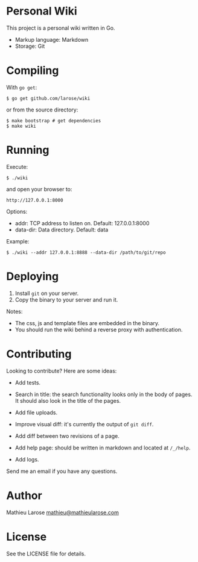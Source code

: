 # Personal Wiki

This project is a personal wiki written in Go.

- Markup language: Markdown
- Storage: Git


# Compiling

With `go get`:

`$ go get github.com/larose/wiki`

or from the source directory:

```
$ make bootstrap # get dependencies
$ make wiki
```


# Running

Execute:

`$ ./wiki`

and open your browser to:

`http://127.0.0.1:8000`

Options:

- addr: TCP address to listen on. Default: 127.0.0.1:8000
- data-dir: Data directory. Default: data

Example:

`$ ./wiki --addr 127.0.0.1:8888 --data-dir /path/to/git/repo`


# Deploying

1. Install `git` on your server.
2. Copy the binary to your server and run it.

Notes:

- The css, js and template files are embedded in the binary.
- You should run the wiki behind a reverse proxy with authentication.


# Contributing

Looking to contribute? Here are some ideas:

- Add tests.

- Search in title: the search functionality looks only in the body of
  pages. It should also look in the title of the pages.

- Add file uploads.

- Improve visual diff: it's currently the output of `git diff`.

- Add diff between two revisions of a page.

- Add help page: should be written in markdown and located at `/_/help`.

- Add logs.

Send me an email if you have any questions.


# Author

Mathieu Larose <mathieu@mathieularose.com>


# License

See the LICENSE file for details.
